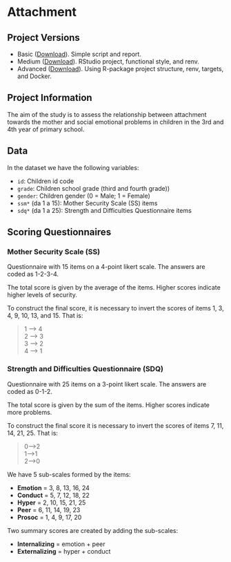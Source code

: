 # Attachment 

## Project Versions

- Basic ([Download](https://minhaskamal.github.io/DownGit/#/home?url=https://github.com/arca-dpss/course-open-science-prof/tree/main/materials/code/attachment/01-attachment-base)). Simple script and report.
- Medium ([Download](https://github.com/arca-dpss/course-open-science-prof/tree/main/materials/code/attachment/02-attachment-medium)). RStudio project, functional style, and renv.
- Advanced ([Download](https://minhaskamal.github.io/DownGit/#/home?url=https://github.com/arca-dpss/course-open-science-prof/tree/main/materials/code/attachment/03-attachment-advanced)). Using R-package project structure, renv, targets, and Docker.


## Project Information

The aim of the study is to assess the relationship between attachment towards the mother and social emotional problems in children in the 3rd and 4th year of primary school.


## Data

In the dataset we have the following variables:

- `id`: Children id code
- `grade`: Children school grade (third and fourth grade))
- `gender`: Children gender (0 = Male; 1 = Female)
- `ssm*` (da 1 a 15): Mother Security Scale (SS) items
- `sdq*` (da 1 a 25): Strength and Difficulties Questionnaire items

## Scoring Questionnaires

###  Mother Security Scale (SS)

Questionnaire with 15 items on a 4-point likert scale. The answers are coded as 1-2-3-4.

The total score is given by the average of the items. Higher scores indicate higher levels of security.

To construct the final score, it is necessary to invert the scores of items 1, 3, 4, 9, 10, 13, and 15. That is: 

> 1 --> 4<br>
> 2 --> 3<br> 3 --> 2<br> 4 --> 1

### Strength and Difficulties Questionnaire (SDQ)

Questionnaire with 25 items on a 3-point likert scale. The answers are coded as 0-1-2.

The total score is given by the sum of the items. Higher scores indicate more problems.

To construct the final score it is necessary to invert the scores of items 7, 11, 14, 21, 25. That is:

> 0-->2<br> 1-->1<br> 2-->0

We have 5 sub-scales formed by the items:

- **Emotion**	=	3, 8, 13, 16, 24
- **Conduct**	=	5, 7, 12, 18, 22
- **Hyper**	=	2, 10, 15, 21, 25
- **Peer**	=	6, 11, 14, 19, 23
- **Prosoc**	=	1, 4, 9, 17, 20

Two summary scores are created by adding the sub-scales:

- **Internalizing** = emotion + peer
- **Externalizing** = hyper + conduct
